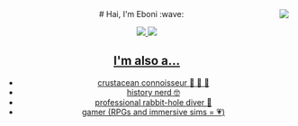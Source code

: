 <img align="right" img src="https://user-images.githubusercontent.com/32157169/197328189-c4e82b77-7d6e-429b-a122-bf3ff046d1b6.png">

<center> # Hai, I'm Eboni :wave:

<a target="_blank" href="https://www.linkedin.com/in/eboni-m-39129219a/"><img src="https://img.shields.io/badge/LinkedIn-0077B5?style=for-the-badge&logo=linkedin&logoColor=white"/> <a target="_blank" href="https://curioushistonian.com"><img src="https://img.shields.io/badge/WordPress-%23117AC9.svg?style=for-the-badge&logo=WordPress&logoColor=white"/>

## I'm also a...
- crustacean connoisseur :crab: :shrimp: :lobster:
- history nerd :nerd_face:
- professional rabbit-hole diver :rabbit: 
- gamer (RPGs and immersive sims = :heartpulse:) 

</center>
